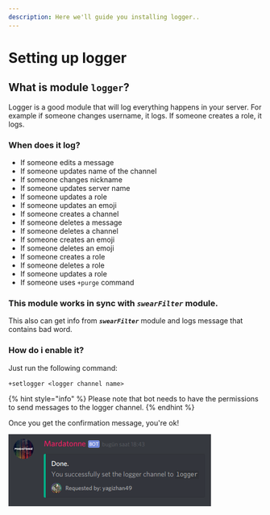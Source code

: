 ```yaml
---
description: Here we'll guide you installing logger..
---
```


# Setting up logger

## What is module **`logger`**?

Logger is a good module that will log everything happens in your server. For example if someone changes username, it logs. If someone creates a role, it logs.

### When does it log?

* If someone edits a message
* If someone updates name of the channel
* If someone changes nickname
* If someone updates server name
* If someone updates a role
* If someone updates an emoji
* If someone creates a channel
* If someone deletes a message
* If someone deletes a channel
* If someone creates an emoji
* If someone deletes an emoji
* If someone creates a role
* If someone deletes a role
* If someone updates a role
* If someone uses `+purge` command

### This module works in sync with _**`swearFilter`**_ module.

This also can get info from _**`swearFilter`**_ module and logs message that contains bad word.

### How do i enable it?

Just run the following command:

```text
+setlogger <logger channel name>
```

{% hint style="info" %}
 Please note that bot needs to have the permissions to send messages to the logger channel.
{% endhint %}

Once you get the confirmation message, you're ok!

![Confirmation message](.gitbook/assets/screenshot_20181103_184434.png)



